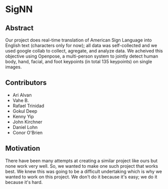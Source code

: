 # SigNN

## Abstract
Our project does real-time translation of American Sign Language into English text (characters only for now); all data was self-collected and we used google collab to collect, agregate, and analyze data. We acheived this objective using Openpose, a multi-person system to jointly detect human body, hand, facial, and foot keypoints (in total 135 keypoints) on single images. 

## Contributors
- Ari Alvan
- Vahe B.
- Rafael Trinidad
- Gokul Deep
- Kenny Yip
- John Kirchner
- Daniel Lohn
- Conor O'Brien

## Motivation
There have been many attempts at creating a similar project like ours but none work very well. So, we wanted to make one such project that works best. We knew this was going to be a difficult undertaking which is why we wanted to work on this project. We don't do it because it's easy; we do it because it's hard.

